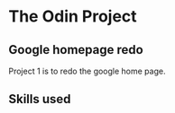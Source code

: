 # The Odin Project

## Google homepage redo
Project 1 is to redo the google home page. 

## Skills used

